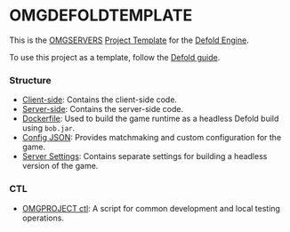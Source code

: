 # OMGDEFOLDTEMPLATE

This is
the [OMGSERVERS](https://github.com/OMGSERVERS/omgservers) [Project Template](https://defold.com/manuals/editor-templates/)
for the [Defold Engine](https://github.com/defold/defold).

To use this project as a template, follow the [Defold guide](https://defold.com/manuals/editor-templates/).

### Structure

- [Client-side](https://github.com/OMGSERVERS/omgdefold/tree/main/client): Contains the client-side code.
- [Server-side](https://github.com/OMGSERVERS/omgdefold/tree/main/server): Contains the server-side code.
- [Dockerfile](https://github.com/OMGSERVERS/omgdefold/blob/main/Dockerfile): Used to build the game runtime as a
  headless Defold build using `bob.jar`.
- [Config JSON](https://github.com/OMGSERVERS/omgdefold/blob/main/config.json): Provides matchmaking and custom
  configuration for the game.
- [Server Settings](https://github.com/OMGSERVERS/omgdefold/blob/main/server.settings): Contains separate settings for
  building a headless version of the game.

### CTL

- [OMGPROJECT ctl](https://github.com/OMGSERVERS/omgdefold/blob/main/omgprojectctl.sh): A script for common development and
  local testing operations.
